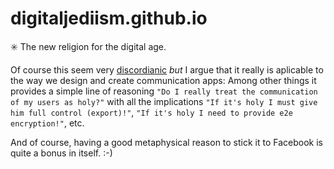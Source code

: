 # digitaljediism.github.io
:eight_spoked_asterisk: The new religion for the digital age.

Of course this seem very [discordianic](http://en.wikipedia.org/wiki/Discordianism) *but* I argue that it really is 
aplicable to the way we design and create communication apps:
Among other things it provides a simple line of reasoning `"Do I really treat the communication of my users as holy?"` with all the implications `"If it's holy I must give him full control (export)!"`, `"If it's holy I need to provide e2e encryption!"`, etc.

And of course, having a good metaphysical reason to stick it to Facebook is quite a bonus in itself. :-)
